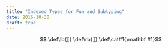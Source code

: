 ```yaml
---
title: "Indexed Types for Fun and Subtyping"
date: 2016-10-30
draft: true
---
```

$$ \def\lb{⟦} \def\rb{⟧} \def\cat#1{\mathbf #1}$$
<div hidden>
~~~ {.haskell}
module ExplicitIndexingSpec where

import Test.Hspec
import Prelude hiding (Monad (..), pure)

spec = it "really works!" pending
~~~
</div>

Subtyping is a notoriously tricky feature to support natively in a language. In general, the notion of a "subtype relation" is a powerful tool for modeling things, as we've seen historically with the proliferation of Object Oriented Programming. 

Fortunately, we can take advantage of subtyping without actually having to use a language with native support for subtyping! Here, we show how to create a lightweight, bespoke subtyping system for your modeling needs :)


## 1. Place pot over high heat and bring to a boil:

We reduce subtyping down to its bare minimum:

* a set of types - $\cat C = \{a, b, c ...\}$
* a *relation* on the types, $\leq$, which is
    * *reflexive* -  $a \leq a$
    * *transitive* -  if $a \leq b$ and $b \leq c$, then $a \leq c$
* the *rule of subsumption*, which says that if $x : a$ and $a \leq b$, then $x : b$

This rule of subsumption is problematic when we try to phrase it from a category-theoretic perspective. A morphism has just one source object and one target object, and a naive interpretation of the rule of subsumption tells us that our morphism can be in multiple objects!

## 2. Add proof relevance.

To remedy this, we loosen the interpretation of the rule of subsumption by "materializing" subsumptions judgments as certain well-behaved functions:

These subsumptions are materialized as explicit coercions. i.e. proof relevant identity functions:

* if $a \leq b$, we have a coercion $id_{a\leq b} : a \to b$

In other words, we have:

* a [*preorder*](https://en.wikipedia.org/wiki/Preorder) $\cat C_\leq$. This is nothing than a reflexive, transitive relation.
* a [presheaf](https://en.wikipedia.org/wiki/Preorder) from $\cat C_ \leq$ to $\cat C$, the underlying category of the language. This is a nothing more than a *contravariant* functor $el: \cat C_\leq^{op} \to \cat C$

---

If you like hierarhcy, you can strengthen your preorder to also be a [poset](https://en.wikipedia.org/wiki/Partially_ordered_set), which adds the additional constraint of

* *antisymmetry* -  if $a \leq b$ and $b \leq c$, then $a \leq c$

If you *really* like hierarchy, you can strengthen your poset to be a [join-semilattice](https://en.wikipedia.org/wiki/Semilattice), which adds the additional constraint of

* *Least upper bounds for all nonempty finite subsets* 



<div align=center>$preorder \leq poset \leq semilattice$</div>


In Java, the global maximum is `Object`. In Scala, the global maximum is `Any`.

---





